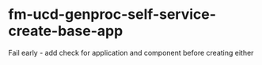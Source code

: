# fm-ucd-genproc-self-service-create-base-app
Fail early - add check for application and component before creating either

